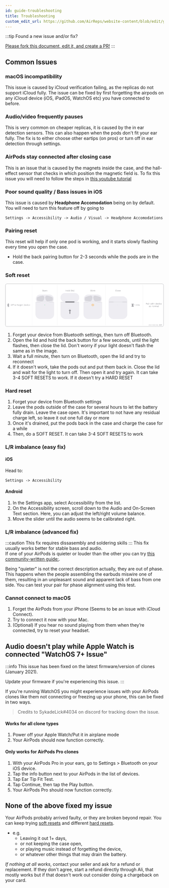 ```yaml
---
id: guide-troubleshooting
title: Troubleshooting
custom_edit_url: https://github.com/AirReps/website-content/blob/edit/guide-troubleshooting.md
---
```


:::tip
Found a new issue and/or fix?

[Please fork this document, edit it, and create a PR!](https://github.com/AirReps/website-content/blob/edit/guide-troubleshooting.md)
:::

## Common Issues

### macOS incompatibility
This issue is caused by iCloud verification failing, as the replicas do not support iCloud fully. 
The issue can be fixed by first forgetting the airpods on any iCloud device (iOS, iPadOS, WatchOS etc) you have connected to before.
 
### Audio/video frequently pauses
This is very common on cheaper replicas, it is caused by the in ear detection sensors. 
This can also happen when the pods don't fit your ear fully. 
The fix is to either choose other eartips (on pros) or turn off in ear detection through settings.
 
### AirPods stay connected after closing case  
This is an issue that is caused by the magnets inside the case, and the hall-effect sensor that checks in which position the magnetic field is.
To fix this issue you will need to follow the steps in [this youtube tutorial](https://youtu.be/kv5Ixw_YY2E)

### Poor sound quality / Bass issues in iOS  
This issue is caused by **Headphone Accomodation** being on by default. 
You will need to turn this feature off by going to 
```
Settings -> Accessibility -> Audio / Visual -> Headphone Accomodations
```

### Pairing reset   
This reset will help if only one pod is working, and it starts slowly flashing every time you open the case.
* Hold the back pairing button for 2-3 seconds while the pods are in the case.

### Soft reset
![soft reset](./assets/soft-reset.png)

1. Forget your device from Bluetooth settings, then turn off Bluetooth.
1. Open the lid and hold the back button for a few seconds, until the light flashes, then close the lid. 
   Don't worry if your light doesn't flash the same as in the image.
1. Wait a full minute, then turn on Bluetooth, open the lid and try to reconnect
1. If it doesn't work, take the pods out and put them back in. Close the lid and wait for the light to turn off. 
   Then open it and try again. It can take 3-4 SOFT RESETS to work. If it doesn't try a HARD RESET


### Hard reset
1. Forget your device from Bluetooth settings
1. Leave the pods outside of the case for several hours to let the battery fully drain. 
   Leave the case open. It's important to not have any residual charge left, so leave it out one full day or more
1. Once it's drained, put the pods back in the case and charge the case for a while
1. Then, do a SOFT RESET. It can take 3-4 SOFT RESETS to work


### L/R imbalance (easy fix)
#### iOS
Head to: 
```
Settings -> Accessibility
```

#### Android
1. In the Settings app, select Accessibility from the list.
1. On the Accessibility screen, scroll down to the Audio and On-Screen Text section. 
   Here, you can adjust the left/right volume balance.
1. Move the slider until the audio seems to be calibrated right.

### L/R imbalance (advanced fix)
:::caution
This fix requires dissasembly and soldering skills
:::
This fix usually works better for stable bass and audio.  
If one of your AirPods is quieter or louder than the other you can try 
[this community-written guide:](https://airreps.info/outofphase).

Being "quieter" is not the correct description actually, they are out of phase. 
This happens when the people assembling the earbuds miswire one of them, resulting in an unpleasant 
sound and apparent lack of bass from one side. You can test your pair for phase alignment using this test.

### Cannot connect to macOS
1. Forget the AirPods from your iPhone (Seems to be an issue with iCloud Connect).
1. Try to connect it now with your Mac.
1. (Optional) If you hear no sound playing from them when they’re connected, try to reset your headset.

## Audio doesn't play while Apple Watch is connected "WatchOS 7+ Issue"

:::info
This issue has been fixed on the latest firmware/version of clones (January 2021). 

Update your firmware if you're experiencing this issue.
:::

If you're running WatchOS you might experience issues with your AirPods clones like them not connecting or freezing 
up your phone, this can be fixed in two ways.  
> Credits to SykadeLick#4034 on discord for tracking down the issue.
> 
#### Works for all clone types  
1. Power off your Apple Watch/Put it in airplane mode  
1. Your AirPods should now function correctly.

#### Only works for AirPods Pro clones
1. With your AirPods Pro in your ears, go to Settings > Bluetooth on your iOS device.   
1. Tap the info button next to your AirPods in the list of devices.  
1. Tap Ear Tip Fit Test.  
1. Tap Continue, then tap the Play button.  
1. Your AirPods Pro should now function correctly.


## None of the above fixed my issue
Your AirPods probably arrived faulty, or they are broken beyond repair. 
You can keep trying [soft resets](#soft-reset) and different [hard resets](#hard-reset). 
* e.g.
  * Leaving it out 1+ days,
  * or not keeping the case open,
  * or playing music instead of forgetting the device, 
  * or whatever other things that may drain the battery.

*If nothing at all works*, contact your seller and ask for a refund or replacement. 
If they don't agree, start a refund directly through Ali, that mostly works but if that doesn't work out consider doing a chargeback on your card.